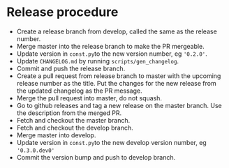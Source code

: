 # Release procedure

- Create a release branch from develop, called the same as the release number.
- Merge master into the release branch to make the PR mergeable.
- Update version in `const.py`to the new version number, eg `'0.2.0'`.
- Update `CHANGELOG.md` by running `scripts/gen_changelog`.
- Commit and push the release branch.
- Create a pull request from release branch to master with the upcoming release number as the title. Put the changes for the new release from the updated changelog as the PR message.
- Merge the pull request into master, do not squash.
- Go to github releases and tag a new release on the master branch. Use the description from the merged PR.
- Fetch and checkout the master branch.
- Fetch and checkout the develop branch.
- Merge master into develop.
- Update version in `const.py`to the new develop version number, eg `'0.3.0.dev0'`
- Commit the version bump and push to develop branch.
